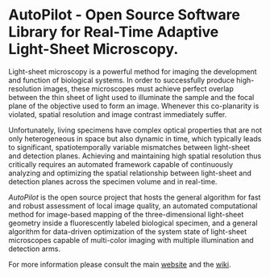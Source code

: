 
# AutoPilot - Open Source Software Library for Real-Time Adaptive Light-Sheet Microscopy.

Light-sheet microscopy is a powerful method for imaging the development and function of biological systems. In order to successfully produce high-resolution images, these microscopes must achieve perfect overlap between the thin sheet of light used to illuminate the sample and the focal plane of the objective used to form an image. Whenever this co-planarity is violated, spatial resolution and image contrast immediately suffer. 

Unfortunately, living specimens have complex optical properties that are not only heterogeneous in space but also dynamic in time, which typically leads to significant, spatiotemporally variable mismatches between light-sheet and detection planes. Achieving and maintaining high spatial resolution thus critically requires an automated framework capable of continuously analyzing and optimizing the spatial relationship between light-sheet and detection planes across the specimen volume and in real-time. 

<em>AutoPilot</em> is the open source project that hosts the general algorithm for fast and robust assessment of local image quality, an automated computational method for image-based mapping of the three-dimensional light-sheet geometry inside a fluorescently labeled biological specimen, and a general algorithm for data-driven optimization of the system state of light-sheet microscopes capable of multi-color imaging with multiple illumination and detection arms.

For more information please consult the main [website](http://microscopeautopilot.github.io/) and the [wiki](http://github.com/MicroscopeAutoPilot/AutoPilot/wiki).







